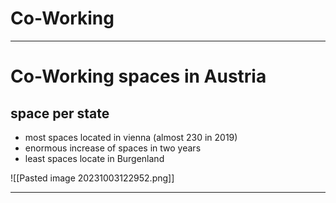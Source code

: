 # Co-Working

---
# Co-Working spaces in Austria
## space per state
- most spaces located in vienna (almost 230 in 2019)
- enormous increase of spaces in two years
- least spaces locate in Burgenland

![[Pasted image 20231003122952.png]]

---
